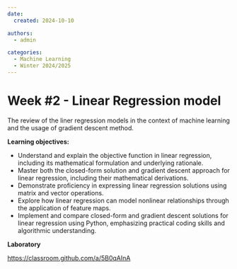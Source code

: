 ```yaml
---
date:
  created: 2024-10-10

authors:
  - admin

categories:
  - Machine Learning
  - Winter 2024/2025
---
```


# Week #2 - Linear Regression model
The review of the liner regression models in the context of machine learning and the usage of gradient descent method.

<!-- more -->

**Learning objectives:**

- Understand and explain the objective function in linear regression, including its mathematical formulation and underlying rationale.
- Master both the closed-form solution and gradient descent approach for linear regression, including their mathematical derivations.
- Demonstrate proficiency in expressing linear regression solutions using matrix and vector operations.
- Explore how linear regression can model nonlinear relationships through the application of feature maps.
- Implement and compare closed-form and gradient descent solutions for linear regression using Python, emphasizing practical coding skills and algorithmic understanding.

**Laboratory**

https://classroom.github.com/a/5B0qAInA
